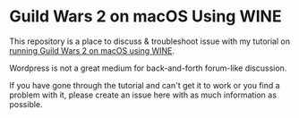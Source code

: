 # Guild Wars 2 on macOS Using WINE

This repository is a place to discuss & troubleshoot issue with my tutorial on [running Guild Wars 2 on macOS using WINE](https://asmaloney.com/2022/07/howto/running-guild-wars-2-with-dx11-on-macos-using-wine/).

Wordpress is not a great medium for back-and-forth forum-like discussion.

If you have gone through the tutorial and can't get it to work or you find a problem with it, please create an issue here with as much information as possible.